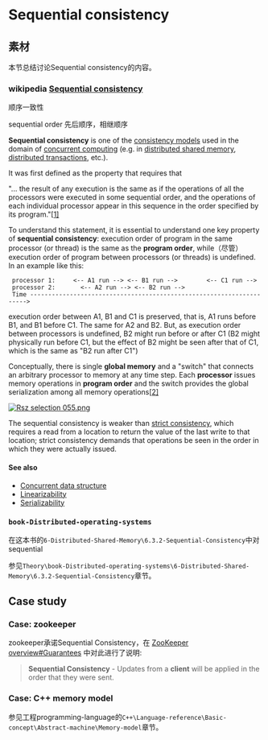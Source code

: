 # Sequential consistency

## 素材

本节总结讨论Sequential consistency的内容。

### wikipedia [Sequential consistency](https://en.wikipedia.org/wiki/Sequential_consistency)

顺序一致性

sequential order 先后顺序，相继顺序

**Sequential consistency** is one of the [consistency models](https://en.wikipedia.org/wiki/Consistency_model) used in the domain of [concurrent computing](https://en.wikipedia.org/wiki/Concurrent_computing) (e.g. in [distributed shared memory](https://en.wikipedia.org/wiki/Distributed_shared_memory), [distributed transactions](https://en.wikipedia.org/wiki/Distributed_transaction), etc.).

It was first defined as the property that requires that

"... the result of any execution is the same as if the operations of all the processors were executed in some sequential order, and the operations of each individual processor appear in this sequence in the order specified by its program."[[1\]](https://en.wikipedia.org/wiki/Sequential_consistency#cite_note-1)

To understand this statement, it is essential to understand one key property of **sequential consistency**: execution order of program in the same processor (or thread) is the same as the **program order**, while（尽管） execution order of program between processors (or threads) is undefined. In an example like this:

```
 processor 1:     <-- A1 run --> <-- B1 run -->        <-- C1 run -->
 processor 2:       <-- A2 run --> <-- B2 run -->
 Time --------------------------------------------------------------------->
```

execution order between A1, B1 and C1 is preserved, that is, A1 runs before B1, and B1 before C1. The same for A2 and B2. But, as execution order between processors is undefined, B2 might run before or after C1 (B2 might physically run before C1, but the effect of B2 might be seen after that of C1, which is the same as "B2 run after C1")

Conceptually, there is single **global memory** and a "switch" that connects an arbitrary processor to memory at any time step. Each **processor** issues memory operations in **program order** and the switch provides the global serialization among all memory operations[[2\]](https://en.wikipedia.org/wiki/Sequential_consistency#cite_note-2)

[![Rsz selection 055.png](https://upload.wikimedia.org/wikipedia/commons/thumb/5/56/Rsz_selection_055.png/120px-Rsz_selection_055.png)](https://en.wikipedia.org/wiki/File:Rsz_selection_055.png)

The sequential consistency is weaker than [strict consistency](https://en.wikipedia.org/wiki/Strict_consistency), which requires a read from a location to return the value of the last write to that location; strict consistency demands that operations be seen in the order in which they were actually issued.

#### See also

- [Concurrent data structure](https://en.wikipedia.org/wiki/Concurrent_data_structure)
- [Linearizability](https://en.wikipedia.org/wiki/Linearizability)
- [Serializability](https://en.wikipedia.org/wiki/Serializability)



### `book-Distributed-operating-systems`

在这本书的`6-Distributed-Shared-Memory\6.3.2-Sequential-Consistency`中对sequential

参见`Theory\book-Distributed-operating-systems\6-Distributed-Shared-Memory\6.3.2-Sequential-Consistency`章节。

## Case study

### Case: zookeeper

zookeeper承诺Sequential Consistency，在 [ZooKeeper overview#Guarantees](https://zookeeper.apache.org/doc/r3.6.2/zookeeperOver.html#Guarantees) 中对此进行了说明:

> **Sequential Consistency** - Updates from a **client** will be applied in the order that they were sent.



### Case: C++ memory model

参见工程programming-language的`C++\Language-reference\Basic-concept\Abstract-machine\Memory-model`章节。